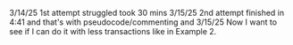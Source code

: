 3/14/25 1st attempt struggled took 30 mins
3/15/25 2nd attempt finished in 4:41 and that's with pseudocode/commenting and 
3/15/25 Now I want to see if I can do it with less transactions like in Example 2.
